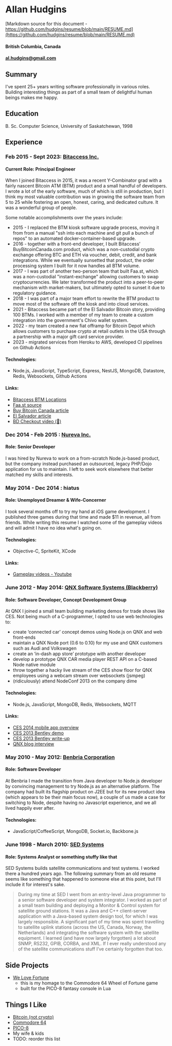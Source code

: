 Allan Hudgins
=============
[Markdown source for this document - https://github.com/hudgins/resume/blob/main/RESUME.md](https://github.com/hudgins/resume/blob/main/RESUME.md)

#### British Columbia, Canada
#### al.hudgins@gmail.com

Summary
-------
I've spent 25+ years writing software professionally in various roles. Building interesting things as part of a
small team of delightful human beings makes me happy.

Education
---------
B. Sc. Computer Science, University of Saskatchewan, 1998

Experience
----------
### Feb 2015 - Sept 2023: [Bitaccess Inc.](https://bitaccess.com)

#### Current Role: Principal Engineer

When I joined Bitaccess in 2015, it was a recent Y-Combinator grad with a fairly
nascent Bitcoin ATM (BTM) product and a small handful of developers. I wrote
a lot of the early software, much of which is still in production, but I
think my most valuable contribution was in growing the software team from
5 to 25 while fostering an open, honest, caring, and dedicated culture.
It was a wonderful group of people.

Some notable accomplishments over the years include:
 - 2015 - I replaced the BTM kiosk software upgrade process, moving it from
from a manual "ssh into each machine and git pull a bunch of repos" to an
automated docker-container-based upgrade.
 - 2016 - together with a front-end developer, I built Bitaccess'
BuyBitcoinCanada.com product, which was a non-custodial crypto exchange offering
BTC and ETH via voucher, debit, credit, and bank integrations.  While we
eventually sunsetted that product, the order processing system I built for it
now handles all BTM volume.
 - 2017 - I was part of another two-person team that built Faa.st, which was a
non-custodial "instant-exchange" allowing customers to swap cryptocurrencies.
We later transformed the product into a peer-to-peer mechanism with market-makers,
but ultimately opted to sunset it due to regulatory guidance.
 - 2018 - I was part of a major team effort to rewrite the BTM product to move most of
the software off the kiosk and into cloud services.
 - 2021 - Bitaccess became part of the El Salvador Bitcoin story, providing 100
BTMs. I worked with a member of my team to create a custom integration into the
government's Chivo wallet system.
 - 2022 - my team created a new fiat offramp for Bitcoin Depot which allows
customers to purchase crypto at retail outlets in the USA through a partnership
with a major gift card service provider.
 - 2023 - migrated services from Heroku to AWS, developed CI pipelines on Github Actions

#### Technologies:
 - Node.js, JavaScript, TypeScript, Express, NestJS, MongoDB, Datastore, Redis, Websockets, Github Actions

#### Links:
 - [Bitaccess BTM Locations](https://bitaccess.com/locations)
 - [Faa.st source](https://github.com/go-faast)
 - [Buy Bitcoin Canada article](https://cointelegraph.com/news/bitaccess-and-libertyx-struggle-for-in-person-bitcoin-purchasing-market)
 - [El Salvador article](https://cointelegraph.com/news/el-salvador-ranks-third-in-global-bitcoin-atm-installations-data-finds)
 - [BD Checkout video (🤷)](https://www.youtube.com/watch?v=0knXNtQIrMM)

### Dec 2014 - Feb 2015 : [Nureva Inc.](https://nureva.com)

#### Role: Senior Developer

I was hired by Nureva to work on a from-scratch Node.js-based product, but the
company instead purchased an outsourced, legacy PHP/Dojo application for us to
maintain. I left to seek work elsewhere that better matched my skills and interests.

### May 2014 - Dec 2014 : hiatus

#### Role: Unemployed Dreamer & Wife-Concerner

I took several months off to try my hand at iOS game development.
I published three games during that time and made $11 in revenue,
all from friends. While writing this resume I watched some of the
gameplay videos and will admit I have no idea what's going on.

#### Technologies:
 - Objective-C, SpriteKit, XCode

#### Links:
 - [Gameplay videos - Youtube](http://bit.ly/10x5p5x)

### June 2012 - May 2014: [QNX Software Systems (Blackberry)](https://qnx.com)

#### Role: Software Developer, Concept Development Group

At QNX I joined a small team building marketing demos for trade shows like CES. Not being
much of a C-programmer, I opted to use web technologies to:
 - create ‘connected car’ concept demos using Node.js on QNX and web front-ends
 - maintain a QNX Node port (0.6 to 0.10) for my use and QNX customers such as Audi and Volkswagen
 - create an ‘in-dash app store’ prototype with another developer
 - develop a prototype QNX CAR media player REST API on a C-based Node native module
 - throw together a hacky live stream of the CES show floor for QNX employees using a
   webcam stream over websockets (jsmpeg)
 - (ridiculously) attend NodeConf 2013 on the company dime

#### Technologies:
 - Node.js, JavaScript, MongoDB, Redis, Websockets, MQTT

#### Links:
 - [CES 2014 mobile app overview](http://qnxauto.blogspot.ca/2014/01/qnx-at-ces-key-fob-on-steroids.html)
 - [CES 2013 Bentley demo](https://www.youtube.com/watch?v=SSwRsJLSXjY)
 - [CES 2013 Bentley write-up](http://qnxauto.blogspot.ca/2013/12/the-ultimate-show-me-car.html)
 - [QNX blog interview](http://qnxauto.blogspot.ca/2012/12/meet-qnx-concept-team-allan-hudgins-web.html)

### May 2010 - May 2012: [Benbria Corporation](https://benbria.com)

#### Role: Software Developer

At Benbria I made the transition from Java developer to Node.js developer by
convincing management to try Node.js as an alternative platform. The company had built its flagship product
on J2EE but for its new product idea (which appears to be their main focus
now), a couple of us made a case for switching to Node, despite having no
Javascript experience, and we all lived happily ever after.

#### Technologies:
 - JavaScript/CoffeeScript, MongoDB, Socket.io, Backbone.js

### June 1998 - March 2010: [SED Systems](https://www.calian.com/service-lines/advanced-technologies)

#### Role: Systems Analyst or something stuffy like that

SED Systems builds satellite communications and test systems. I worked there a
hundred years ago. The following summary from an old resume seems like something
that happened to someone else at this point, but I'll include it for interest's sake.

> During my time at SED I went from an entry-level Java programmer to a senior
software developer and system integrator. I worked as part of a small team
building and deploying a Monitor & Control system for satellite ground stations.
It was a Java and C++ client-server application with a Java-based system design
tool, for which I was largely responsible. A significant part of my time was
spent travelling to satellite uplink stations (across the US, Canada, Norway,
the Netherlands) and integrating the software system with the satellite equipment.
I learned (and have now largely forgotten) a lot about SNMP, RS232, GPIB, CORBA,
and XML. If I ever really understood any of the satellite communications stuff
I’ve certainly forgotten that too.

Side Projects
-------------

 - [We Love Fortune](https://www.lexaloffle.com/bbs/?tid=54845)
   - this is my homage to the Commodore 64 Wheel of Fortune game
   - built for the PICO-8 fantasy console in Lua

Things I Like
-------------

 - [Bitcoin (not crypto)](https://www.youtube.com/watch?v=zuxgOW_BQAU)
 - [Commodore 64](https://www.youtube.com/watch?v=Z1-HTSrOB74)
 - [PICO-8](https://www.lexaloffle.com/pico-8.php)
 - My wife & kids
 - TODO: reorder this list
